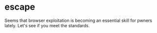# escape

Seems that browser exploitation is becoming an essential skill for pwners lately. Let's see if you meet the standards.